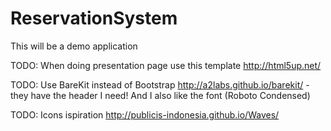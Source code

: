 ReservationSystem
=================

This will be a demo application 

TODO: When doing presentation page use this template http://html5up.net/

TODO: Use BareKit instead of Bootstrap http://a2labs.github.io/barekit/ - they have the header I need! And I also like the font (Roboto Condensed) 

TODO: Icons ispiration http://publicis-indonesia.github.io/Waves/
